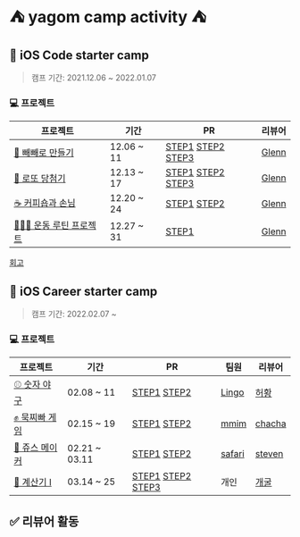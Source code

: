 # ⛺️ yagom camp activity ⛺️

## 🧸 iOS Code starter camp
>캠프 기간:  2021.12.06 ~ 2022.01.07

### 💻 프로젝트

|프로젝트|기간|PR|리뷰어|
|------|--|---|----|
[🍪 빼빼로 만들기](https://github.com/cherrishRed/swift-starter-week1)|12.06 ~ 11|[STEP1](https://github.com/yagom-academy/swift-starter-week1/pull/25)  [STEP2](https://github.com/yagom-academy/swift-starter-week1/pull/47)  [STEP3](https://github.com/yagom-academy/swift-starter-week1/pull/58)| [Glenn](https://github.com/Journey36)|
|[🎲 로또 당첨기](https://github.com/cherrishRed/swift-starter-week2)|12.13 ~ 17|[STEP1](https://github.com/yagom-academy/swift-starter-week2/pull/2) [STEP2](https://github.com/yagom-academy/swift-starter-week2/pull/13) [STEP3](https://github.com/yagom-academy/swift-starter-week2/pull/21) | [Glenn](https://github.com/Journey36)|
[☕️ 커피숍과 손님](https://github.com/cherrishRed/swift-starter-week3)|12.20 ~ 24|[STEP1](https://github.com/yagom-academy/swift-starter-week3/pull/3) [STEP2](https://github.com/yagom-academy/swift-starter-week3/pull/13) | [Glenn](https://github.com/Journey36)|
|[🏋🏻‍♀️ 운동 루틴 프로젝트](https://github.com/cherrishRed/swift-starter-week4)|12.27 ~ 31|[STEP1](https://github.com/yagom-academy/swift-starter-week4/pull/4)| [Glenn](https://github.com/Journey36)|

[회고](https://velog.io/@cherrish_red/야곰의-코드-스타터-캠프-리뷰)


## 🐻 iOS Career starter camp
>캠프 기간:  2022.02.07 ~ 

### 💻 프로젝트

|프로젝트|기간|PR|팀원|리뷰어|
|------|--|---|----|---|
|[⚾️ 숫자 야구](https://github.com/cherrishRed/ios-number-baseball) |02.08 ~ 11| [STEP1](https://github.com/yagom-academy/ios-number-baseball/pull/77) [STEP2](https://github.com/yagom-academy/ios-number-baseball/pull/91)|[Lingo](https://github.com/llingo)|[허황](https://github.com/HJEHA)
|[✊ 묵찌빠 게임](https://github.com/cherrishRed/ios-rock-paper-scissors)|02.15 ~ 19|[STEP1](https://github.com/yagom-academy/ios-rock-paper-scissors/pull/113) [STEP2](https://github.com/yagom-academy/ios-rock-paper-scissors/pull/124)|[mmim](https://github.com/josh0318)|[chacha](https://github.com/ChaminLee)
|[🧃 쥬스 메이커](https://github.com/cherrishRed/ios-juice-maker)|02.21 ~ 03.11|[STEP1](https://github.com/yagom-academy/ios-juice-maker/pull/181) [STEP2](https://github.com/yagom-academy/ios-juice-maker/pull/200)|[safari](https://github.com/saafaaari)| [steven](https://github.com/stevenkim18)
|[🧮 계산기 I](https://github.com/cherrishRed/ios-calculator-app)|03.14 ~ 25|[STEP1](https://github.com/yagom-academy/ios-calculator-app/pull/164) [STEP2](https://github.com/yagom-academy/ios-calculator-app/pull/185) [STEP3](https://github.com/yagom-academy/ios-calculator-app/pull/204)|개인| [개굴](https://github.com/yoo-kie)

## ✅ 리뷰어 활동
